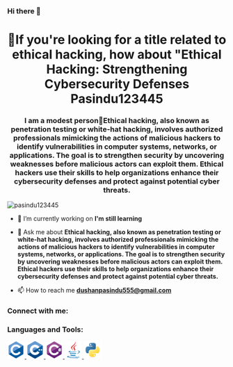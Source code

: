 ### Hi there 👋

<!--
**Pasindu123445/Pasindu123445** is a ✨ _special_ ✨ repository because its `README.md` (this file) appears on your GitHub profile.

Here are some ideas to get you started:

- 🔭 I’m currently working on ...
- 🌱 I’m currently learning ...
- 👯 I’m looking to collaborate on ...
- 🤔 I’m looking for help with ...
- 💬 Ask me about ...
- 📫 How to reach me: ...
- 😄 Pronouns: ...
- ⚡ Fun fact: ...
-->
<h1 align="center">🥺If you're looking for a title related to ethical hacking, how about "Ethical Hacking: Strengthening Cybersecurity Defenses Pasindu123445</h1>
<h3 align="center">I am a modest person🥲Ethical hacking, also known as penetration testing or white-hat hacking, involves authorized professionals mimicking the actions of malicious hackers to identify vulnerabilities in computer systems, networks, or applications. The goal is to strengthen security by uncovering weaknesses before malicious actors can exploit them. Ethical hackers use their skills to help organizations enhance their cybersecurity defenses and protect against potential cyber threats.</h3>

<p align="left"> <img src="https://komarev.com/ghpvc/?username=pasindu123445&label=Profile%20views&color=0e75b6&style=flat" alt="pasindu123445" /> </p>

- 🔭 I’m currently working on **I'm still learning**

- 💬 Ask me about **Ethical hacking, also known as penetration testing or white-hat hacking, involves authorized professionals mimicking the actions of malicious hackers to identify vulnerabilities in computer systems, networks, or applications. The goal is to strengthen security by uncovering weaknesses before malicious actors can exploit them. Ethical hackers use their skills to help organizations enhance their cybersecurity defenses and protect against potential cyber threats.**

- 📫 How to reach me **dushanpasindu555@gmail.com**

<h3 align="left">Connect with me:</h3>
<p align="left">
</p>

<h3 align="left">Languages and Tools:</h3>
<p align="left"> <a href="https://www.cprogramming.com/" target="_blank" rel="noreferrer"> <img src="https://raw.githubusercontent.com/devicons/devicon/master/icons/c/c-original.svg" alt="c" width="40" height="40"/> </a> <a href="https://www.w3schools.com/cpp/" target="_blank" rel="noreferrer"> <img src="https://raw.githubusercontent.com/devicons/devicon/master/icons/cplusplus/cplusplus-original.svg" alt="cplusplus" width="40" height="40"/> </a> <a href="https://www.w3schools.com/cs/" target="_blank" rel="noreferrer"> <img src="https://raw.githubusercontent.com/devicons/devicon/master/icons/csharp/csharp-original.svg" alt="csharp" width="40" height="40"/> </a> <a href="https://www.java.com" target="_blank" rel="noreferrer"> <img src="https://raw.githubusercontent.com/devicons/devicon/master/icons/java/java-original.svg" alt="java" width="40" height="40"/> </a> <a href="https://www.python.org" target="_blank" rel="noreferrer"> <img src="https://raw.githubusercontent.com/devicons/devicon/master/icons/python/python-original.svg" alt="python" width="40" height="40"/> </a> </p>

